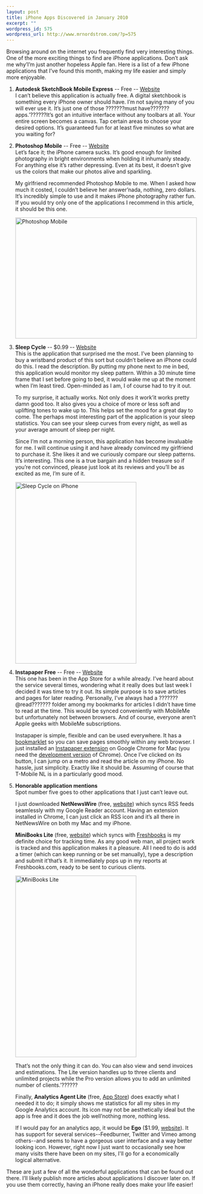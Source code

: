 ```yaml
--- 
layout: post
title: iPhone Apps Discovered in January 2010
excerpt: ""
wordpress_id: 575
wordpress_url: http://www.mrnordstrom.com/?p=575
---
```

<p>Browsing around on the internet you frequently find very interesting things. One of the more exciting things to find are iPhone applications. Don&rsquo;t ask me why&rsquo;I&rsquo;m just another hopeless Apple fan. Here is a list of a few iPhone applications that I&rsquo;ve found this month, making my life easier and simply more enjoyable.</p>
<!--more-->
<ol>
<li>
<p><strong>Autodesk SketchBook Mobile Express</strong> -- Free -- <a href="http://usa.autodesk.com/adsk/servlet/pc/item?siteID=123112&id=13872203">Website</a><br>I can&rsquo;t believe this application is actually free. A digital sketchbook is something every iPhone owner should have. I&rsquo;m not saying many of you will ever use it. It&rsquo;s just one of those ???????must have??????? apps.&rsquo;??????It&rsquo;s got an intuitive interface without any toolbars at all. Your entire screen becomes a canvas. Tap certain areas to choose your desired options. It&rsquo;s guaranteed fun for at least five minutes so what are you waiting for?</p>
</li>
<li>
<p><strong>Photoshop Mobile</strong> -- Free -- <a href="http://mobile.photoshop.com/iphone/">Website</a><br>
Let&rsquo;s face it; the iPhone camera sucks. It&rsquo;s good enough for limited photography in bright environments when holding it inhumanly steady. For anything else it&rsquo;s rather depressing. Even at its best, it doesn&rsquo;t give us the colors that make our photos alive and sparkling.</p>

<p>My girlfriend recommended Photoshop Mobile to me. When I asked how much it costed, I couldn&rsquo;t believe her answer&rsquo;nada, nothing, zero dollars. It&rsquo;s incredibly simple to use and it makes iPhone photography rather fun. If you would try only one of the applications I recommend in this article, it should be this one.</p>
<p>
<a href="http://www.flickr.com/photos/mrnordstrom/4284490211/" title="Photoshop Mobile by Daniel Nordstrom, on Flickr"><img src="http://farm3.static.flickr.com/2693/4284490211_b7e957da0a.jpg" width="480" height="320" alt="Photoshop Mobile" /></a>
</p>
</li>
<li>
<p><strong>Sleep Cycle</strong> -- $0.99 -- <a href="http://www.lexwarelabs.com/sleepcycle/">Website</a><br>
This is the application that surprised me the most. I&rsquo;ve been planning to buy a wristband product of this sort but couldn&rsquo;t believe an iPhone could do this. I read the description. By putting my phone next to me in bed, this application would monitor my sleep pattern. Within a 30 minute time frame that I set before going to bed, it would wake me up at the moment when I&rsquo;m least tired. Open-minded as I am, I of course had to try it out.</p>

<p>To my surprise, it actually works. Not only does it work&rsquo;it works pretty damn good too. It also gives you a choice of more or less soft and uplifting tones to wake up to. This helps set the mood for a great day to come. The perhaps most interesting part of the application is your sleep statistics. You can see your sleep curves from every night, as well as your average amount of sleep per night.</p>

<p>Since I&rsquo;m not a morning person, this application has become invaluable for me. I will continue using it and have already convinced my girlfriend to purchase it. She likes it and we curiously compare our sleep patterns. It&rsquo;s interesting. This one is a true bargain and a hidden treasure so if you&rsquo;re not convinced, please just look at its reviews and you&rsquo;ll be as excited as me, I&rsquo;m sure of it.</p>
<p>
<a href="http://www.flickr.com/photos/mrnordstrom/4285237180/" title="Sleep Cycle on iPhone by Daniel Nordstrom, on Flickr"><img src="http://farm5.static.flickr.com/4039/4285237180_7111b1c5ff_o.jpg" width="320" height="480" alt="Sleep Cycle on iPhone" /></a>
</p>
</li>
<li>
<p><strong>Instapaper Free</strong> -- Free -- <a href="http://www.instapaper.com/iphone">Website</a><br>
This one has been in the App Store for a while already. I&rsquo;ve heard about the service several times, wondering what it really does but last week I decided it was time to try it out. Its simple purpose is to save articles and pages for later reading. Personally, I&rsquo;ve always had a ???????@read??????? folder among my bookmarks for articles I didn&rsquo;t have time to read at the time. This would be synced conveniently with MobileMe but unfortunately not between browsers. And of course, everyone aren&rsquo;t Apple geeks with MobileMe subscriptions.</p>

<p>Instapaper is simple, flexible and can be used everywhere. It has a <a href="http://www.instapaper.com/extras">bookmarklet</a> so you can save pages smoothly within any web browser. I just installed an <a href="https://chrome.google.com/extensions/detail/fldildgghjoohccppflaohodcnmlacpb">Instapaper extension</a> on Google Chrome for Mac (you need the <a href="http://dev.chromium.org/getting-involved/dev-channel">development version</a> of Chrome). Once I&rsquo;ve clicked on its button, I can jump on a metro and read the article on my iPhone. No hassle, just simplicity. Exactly like it should be. Assuming of course that T-Mobile NL is in a particularly good mood.</p>
</li>
<li>
<p><strong>Honorable application mentions</strong><br>
Spot number five goes to other applications that I just can&rsquo;t leave out.</p>

<p>I just downloaded <strong>NetNewsWire</strong> (free, <a href="http://www.newsgator.com/Individuals/NetNewsWireiPhone/Default.aspx">website</a>) which syncs RSS feeds seamlessly with my Google Reader account. Having an extension installed in Chrome, I can just click an RSS icon and it&rsquo;s all there in NetNewsWire on both my Mac and my iPhone.</p>

<p><strong>MiniBooks Lite</strong> (free, <a href="http://www.freshbooks.com/minibooks/">website</a>) which syncs with <a href="http://www.freshbooks.com/">Freshbooks</a> is my definite choice for tracking time. As any good web man, all project work is tracked and this application makes it a pleasure. All I need to do is add a timer (which can keep running or be set manually), type a description and submit it&rsquo;that&rsquo;s it. It immediately pops up in my reports at Freshbooks.com, ready to be sent to curious clients.</p>

<p><a href="http://www.flickr.com/photos/mrnordstrom/4285225278/" title="MiniBooks Lite by Daniel Nordstrom, on Flickr"><img src="http://farm3.static.flickr.com/2697/4285225278_ea8ac8b758_o.jpg" width="320" height="480" alt="MiniBooks Lite" /></a></p>

<p>That&rsquo;s not the only thing it can do. You can also view and send invoices and estimations. The Lite version handles up to three clients and unlimited projects while the Pro version allows you to add an unlimited number of clients.&rsquo;??????</p>

<p>Finally, <strong>Analytics Agent Lite</strong> (free, <a href="http://itunes.apple.com/WebObjects/MZStore.woa/wa/browserRedirect?url=itms%253A%252F%252Fitunes.apple.com%252FWebObjects%252FMZStore.woa%252Fwa%252FviewSoftware%253Fid%253D319449785%2526mt%253D8%2526uo%253D2%2526uo%253D2%2526partnerId%253D30%2526partnerId%253D30%2526siteID%253Dh3.Gw.xKpLo-gSCwyxHpxBmVUYCU5UHXfw">App Store</a>) does exactly what I needed it to do; it simply shows me statistics for all my sites in my Google Analytics account. Its icon may not be aesthetically ideal but the app is free and it does the job well&rsquo;nothing more, nothing less.</p>
<p>If I would pay for an analytics app, it would be <strong>Ego</strong> ($1.99, <a href="http://ego-app.com/">website</a>). It has support for several services--Feedburner, Twitter and Vimeo among others--and seems to have a gorgeous user interface and a way better looking icon. However, right now I just want to occasionally see how many visits there have been on my sites, I'll go for a economically logical alternative.</p>
</li>
</ol>

These are just a few of all the wonderful applications that can be found out there. I&rsquo;ll likely publish more articles about applications I discover later on. If you use them correctly, having an iPhone really does make your life easier!
